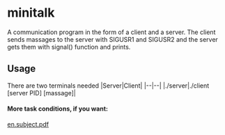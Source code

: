 # minitalk
A communication program in the form of a client and a server. The client sends massages to the server with SIGUSR1 and SIGUSR2 and the server gets them with signal() function and prints.
## Usage
There are two terminals needed
|Server|Client|
|--|--|
|./server|./client [server PID] [massage]|

#### More task conditions, if you want:
[en.subject.pdf](https://github.com/squickfi/minitalk/blob/master/en.subject.pdf)